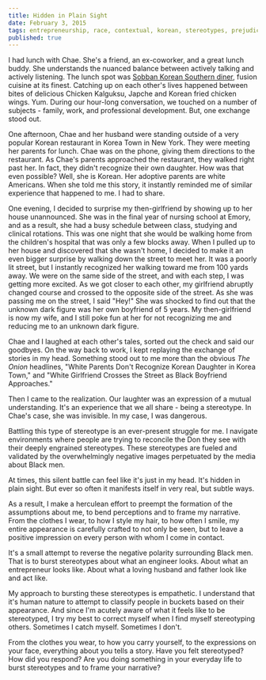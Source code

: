 ```yaml
---
title: Hidden in Plain Sight
date: February 3, 2015
tags: entrepreneurship, race, contextual, korean, stereotypes, prejudices, black
published: true
---
```


I had lunch with Chae. She's a friend, an ex-coworker, and a great lunch buddy. She understands the nuanced balance between actively talking and actively listening. The lunch spot was [Sobban Korean Southern diner](http://www.sobban.com/), fusion cuisine at its finest. Catching up on each other's lives happened between bites of delicious Chicken Kalguksu, Japche and Korean fried chicken wings. Yum. During our hour-long conversation, we touched on a number of subjects - family, work, and professional development. But, one exchange stood out.

One afternoon, Chae and her husband were standing outside of a very popular Korean restaurant in Korea Town in New York. They were meeting her parents for lunch. Chae was on the phone, giving them directions to the restaurant. As Chae's parents approached the restaurant, they walked right past her. In fact, they didn't recognize their own daughter. How was that even possible? Well, she is Korean. Her adoptive parents are white Americans. When she told me this story, it instantly reminded me of similar experience that happened to me. I had to share.

One evening, I decided to surprise my then-girlfriend by showing up to her house unannounced. She was in the final year of nursing school at Emory, and as a result, she had a busy schedule between class, studying and clinical rotations. This was one night that she would be walking home from the children's hospital that was only a few blocks away. When I pulled up to her house and discovered that she wasn't home, I decided to make it an even bigger surprise by walking down the street to meet her. It was a poorly lit street, but I instantly recognized her walking toward me from 100 yards away. We were on the same side of the street, and with each step, I was getting more excited. As we got closer to each other, my girlfriend abruptly changed course and crossed to the opposite side of the street. As she was passing me on the street, I said "Hey!" She was shocked to find out that the unknown dark figure was her own boyfriend of 5 years. My then-girlfriend is now my wife, and I still poke fun at her for not recognizing me and reducing me to an unknown dark figure.

Chae and I laughed at each other's tales, sorted out the check and said our goodbyes. On the way back to work, I kept replaying the exchange of stories in my head. Something stood out to me more than the obvious *The Onion* headlines, "White Parents Don't Recognize Korean Daughter in Korea Town," and "White Girlfriend Crosses the Street as Black Boyfriend Approaches."

Then I came to the realization. Our laughter was an expression of a mutual understanding. It's an experience that we all share - being a stereotype. In Chae's case, she was invisible. In my case, I was dangerous.

Battling this type of stereotype is an ever-present struggle for me. I navigate environments where people are trying to reconcile the Don they see with their deeply engrained stereotypes. These stereotypes are fueled and validated by the overwhelmingly negative images perpetuated by the media about Black men.

At times, this silent battle can feel like it's just in my head. It's hidden in plain sight. But ever so often it manifests itself in very real, but subtle ways.

As a result, I make a herculean effort to preempt the formation of the assumptions about me, to bend perceptions and to frame my narrative. From the clothes I wear, to how I style my hair, to how often I smile, my entire appearance is carefully crafted to not only be seen, but to leave a positive impression on every person with whom I come in contact.

It's a small attempt to reverse the negative polarity surrounding Black men. That is to burst stereotypes about what an engineer looks. About what an entrepreneur looks like. About what a loving husband and father look like and act like.

My approach to bursting these stereotypes is empathetic. I understand that it's human nature to attempt to classify people in buckets based on their appearance. And since I'm acutely aware of what it feels like to be stereotyped, I try my best to correct myself when I find myself stereotyping others. Sometimes I catch myself. Sometimes I don't.

From the clothes you wear, to how you carry yourself, to the expressions on your face, everything about you tells a story. Have you felt stereotyped? How did you respond? Are you doing something in your everyday life to burst stereotypes and to frame your narrative?
